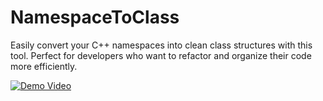 # NamespaceToClass
Easily convert your C++ namespaces into clean class structures with this tool. Perfect for developers who want to refactor and organize their code more efficiently.

[![Demo Video](https://img.youtube.com/vi/dQw4w9WgXcQ/0.jpg)](https://streamable.com/irq5z1)
